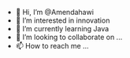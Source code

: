 - 👋 Hi, I’m @Amendahawi
- 👀 I’m interested in innovation
- 🌱 I’m currently learning Java
- 💞️ I’m looking to collaborate on ...
- 📫 How to reach me ...

<!---
Amendahawi/Amendahawi is a ✨ special ✨ repository because its `README.md` (this file) appears on your GitHub profile.
You can click the Preview link to take a look at your changes.
--->
